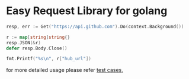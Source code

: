 # Easy Request Library for golang

```go
resp, err := Get("https://api.github.com").Do(context.Background())

r := map[string]string{}
resp.JSON(&r)
defer resp.Body.Close()

fmt.Printf("%s\n", r["hub_url"])
```

for more detailed usage please refer [test cases](request_test.go),
